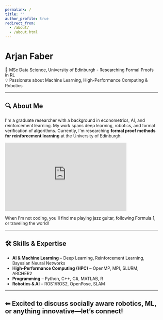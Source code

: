 ```yaml
---
permalink: /
title: ""
author_profile: true
redirect_from: 
  - /about/
  - /about.html
---
```

# Arjan Faber  

🔬 MSc Data Science, University of Edinburgh - Researching Formal Proofs in RL  
💡 Passionate about Machine Learning, High-Performance Computing & Robotics  

---

## 🔍 About Me  

I'm a graduate researcher with a background in econometrics, AI, and reinforcement learning. My work spans deep learning, robotics, and formal verification of algorithms. Currently, I'm researching **formal proof methods for reinforcement learning** at the University of Edinburgh.  

<iframe width="400" height="225" 
    src="https://www.youtube.com/embed/k-XBWFp1FAQ?autoplay=1&mute=0" 
    frameborder="0" 
    allow="autoplay" 
    allowfullscreen>
</iframe>

When I'm not coding, you'll find me playing jazz guitar, following Formula 1, or traveling the world!  

---

## 🛠️ Skills & Expertise  

- **AI & Machine Learning** – Deep Learning, Reinforcement Learning, Bayesian Neural Networks  
- **High-Performance Computing (HPC)** – OpenMP, MPI, SLURM, ARCHER2  
- **Programming** – Python, C++, C#, MATLAB, R  
- **Robotics & AI** – ROS1/ROS2, OpenPose, SLAM  

---

## ⬅ Excited to discuss socially aware robotics, ML, or anything innovative—let’s connect!




